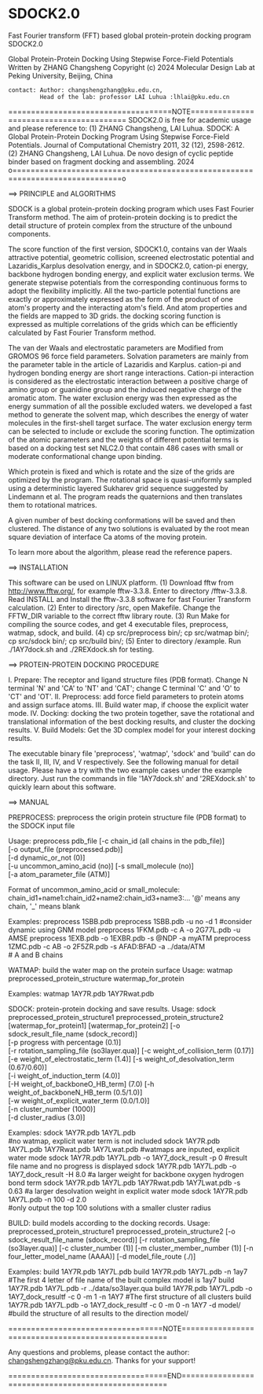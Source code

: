 # SDOCK2.0
Fast Fourier transform (FFT) based global protein-protein docking program
                               SDOCK2.0

   Global Protein-Protein Docking Using Stepwise Force-Field Potentials   
                Written by ZHANG Changsheng 
  Copyright (c) 2024 Molecular Design Lab at Peking University, Beijing, China  
 
    contact: Author: changshengzhang@pku.edu.cn,
             Head of the lab: professor LAI Luhua :lhlai@pku.edu.cn  
 
====================================NOTE========================================
	SDOCK2.0 is free for academic usage and please reference to:
(1) ZHANG Changsheng, LAI Luhua. SDOCK: A Global Protein-Protein Docking Program
 Using Stepwise Force-Field Potentials. Journal of Computational Chemistry 2011,
 32 (12), 2598-2612.
(2) ZHANG Changsheng, LAI Luhua. De novo design of cyclic peptide binder based 
on fragment docking and assembling. 2024
o==============================================================================o

==> PRINCIPLE and ALGORITHMS

SDOCK is a global protein-protein docking program which uses Fast Fourier 
Transform method. The aim of protein-protein docking is to predict the detail 
structure of protein complex from the structure of the unbound components.

The score function of the first version, SDOCK1.0, contains van der Waals 
attractive potential, geometric collision, screened electrostatic potential and 
Lazaridis_Karplus desolvation energy, and in SDOCK2.0, cation-pi energy, 
backbone hydrogen bonding energy, and explicit water exclusion terms. We 
generate stepwise potentials from the corresponding continuous forms to adopt 
the flexibility implicitly.  All the two-particle potential functions are 
exactly or approximately expressed as the form of the product of one atom's 
property and the interacting atom's field.  And atom properties and the fields 
are mapped to 3D grids.  the docking scoring function is expressed as multiple 
correlations of the grids which can be efficiently calculated by Fast Fourier 
Transform method.

The van der Waals and electrostatic parameters are Modified from GROMOS 96 force
field parameters. Solvation parameters are mainly from the parameter table in 
the article of Lazaridis and Karplus. cation-pi and hydrogen bonding energy are 
short range interactions. Cation-pi interaction is considered as the 
electrostatic interaction between a positive charge of amino group or guanidine 
group and the induced negative charge of the aromatic atom.  The water exclusion
 energy was then expressed as the energy summation of all the possible excluded 
waters. we developed a fast method to generate the solvent map, which describes 
the energy of water molecules in the first-shell target surface. The water 
exclusion energy term can be selected to include or exclude the scoring function. 
The optimization of the atomic parameters and the weights of different potential
 terms is based on a docking test set NLC2.0 that contain 486 cases with small 
or moderate conformational change upon binding.

Which protein is fixed and which is rotate and the size of the grids are 
optimized by the program. The rotational space is quasi-uniformly sampled using 
a deterministic layered Sukharev grid sequence suggested by Lindemann et al. 
The program reads the quaternions and then translates them to rotational 
matrices.

A given number of best docking conformations will be saved and then clustered. 
The distance of any two solutions is evaluated by the root mean square deviation
 of interface Ca atoms of the moving protein.

To learn more about the algorithm, please read the reference papers.

==> INSTALLATION

This software can be used on LINUX platform. 
(1) Download fftw from http://www.fftw.org/, for example fftw-3.3.8. 
    Enter to directory /fftw-3.3.8. Read INSTALL and Install the fftw-3.3.8 
    software for fast Fourier Transform calculation.
(2) Enter to directory /src, open Makefile. Change the FFTW_DIR variable to the
    correct fftw library route.
(3) Run Make for compiling the source codes, and get 4 executable files, 
    preprocess, watmap, sdock, and build.
(4) cp src/preprocess bin/; cp src/watmap bin/; cp src/sdock bin/; 
    cp src/build bin/;
(5) Enter to directory /example. Run ./1AY7dock.sh and ./2REXdock.sh for testing.

==> PROTEIN-PROTEIN DOCKING PROCEDURE

I.  Prepare: The receptor and ligand structure files (PDB format). Change N 
    terminal 'N' and 'CA' to 'NT' and 'CAT'; change C terminal 'C' and 'O' to  
    'CT' and 'OT'.
II. Preprocess: add force field parameters to protein atoms and assign surface 
    atoms.
III. Build water map, if choose the explicit water mode.
IV. Docking: docking the two protein together, save the rotational and 
    translational information of the best docking results, and cluster the 
    docking results.
V. Build Models: Get the 3D complex model for your interest docking results.

  The executable binary file 'preprocess', 'watmap', 'sdock' and 'build' can do 
  the task II, III, IV, and V respectively. See the following manual for detail
  usage. Please have a try with the two example cases under the example 
  directory.  Just run the commands in file '1AY7dock.sh' and '2REXdock.sh' to 
  quickly learn about this software.

==> MANUAL

PREPROCESS: preprocess the origin protein structure file (PDB format) to the 
SDOCK input file

 Usage: preprocess pdb_file 
    [-c chain_id (all chains in the pdb_file)]  
    [-o output_file (preprocessed.pdb)]  
    [-d dynamic_or_not (0)]  
    [-u uncommon_amino_acid (no)] 
    [-s small_molecule (no)]  
    [-a atom_parameter_file (ATM)]

 Format of uncommon_amino_acid or small_molecule: 
    chain_id1+name1:chain_id2+name2:chain_id3+name3:...  '@' means any chain,
    '_' means blank
 
 Examples:
 preprocess 1SBB.pdb
 preprocess 1SBB.pdb -u no -d 1    #consider dynamic using GNM model
 preprocess 1FKM.pdb -c A -o 2G77L.pdb -u AMSE
 preprocess 1EXB.pdb -o 1EXBR.pdb -s  @NDP -a myATM
 preprocess 1ZMC.pdb -c AB  -o 2F5ZR.pdb -s  AFAD:BFAD -a ../data/ATM  
           # A and B chains

WATMAP: build the water map on the protein surface
 Usage: watmap preprocessed_protein_structure watermap_for_protein

 Examples:
 watmap 1AY7R.pdb 1AY7Rwat.pdb 

SDOCK: protein-protein docking and save results.
 Usage: sdock preprocessed_protein_structure1 preprocessed_protein_structure2 
    [watermap_for_protein1] [watermap_for_protein2] 
    [-o sdock_result_file_name (sdock_record)]  
    [-p progress with percentage (0.1)]  
    [-r rotation_sampling_file (so3layer.qua)] 
    [-c weight_of_collision_term (0.17)]  
    [-e weight_of_electrostatic_term (1.4)]
    [-s weight_of_desolvation_term (0.67/0.60)]  
    [-i weight_of_induction_term (4.0)]  
    [-H weight_of_backboneO_HB_term] (7.0)
    [-h weight_of_backboneN_HB_term (0.5/1.0)]  
    [-w weight_of_explicit_water_term (0.0/1.0)]  
    [-n cluster_number (1000)]  
    [-d cluster_radius (3.0)]

 Examples:
 sdock 1AY7R.pdb 1AY7L.pdb                       
      #no watmap, explicit water term is not included
 sdock 1AY7R.pdb 1AY7L.pdb 1AY7Rwat.pdb 1AY7Lwat.pdb
      #watmaps are inputed, explicit water mode
 sdock 1AY7R.pdb 1AY7L.pdb -o 1AY7_dock_result -p 0
      #result file name and no progress is displayed
 sdock 1AY7R.pdb 1AY7L.pdb -o 1AY7_dock_result -H 8.0
      #a larger weight for backbone oxygen hydrogen bond term
 sdock 1AY7R.pdb 1AY7L.pdb 1AY7Rwat.pdb 1AY7Lwat.pdb -s 0.63
      #a larger desolvation weight in explicit water mode
 sdock 1AY7R.pdb 1AY7L.pdb -n 100 -d 2.0    
      #only output the top 100 solutions with a smaller cluster radius

BUILD: build models according to the docking records.
 Usage: preprocessed_protein_structure1 preprocessed_protein_structure2 
    [-o  sdock_result_file_name (sdock_record)]
    [-r rotation_sampling_file (so3layer.qua)] 
    [-c cluster_number (1)] 
    [-m cluster_member_number (1)]
    [-n four_letter_model_name (AAAA)]
    [-d model_file_route (./)]
 
 Examples:
 build 1AY7R.pdb 1AY7L.pdb
 build 1AY7R.pdb 1AY7L.pdb -n 1ay7
      #The first 4 letter of file name of the built complex model is 1ay7
 build 1AY7R.pdb 1AY7L.pdb -r ../data/so3layer.qua
 build 1AY7R.pdb 1AY7L.pdb -o 1AY7_dock_resultf -c 0 -m 1 -n 1AY7
      #The first structure of all clusters
 build 1AY7R.pdb 1AY7L.pdb -o 1AY7_dock_resultf -c 0 -m 0 -n 1AY7 -d model/
      #build the structure of all results to the direction model/

==================================NOTE===================================================

Any questions and problems, please contact the author: changshengzhang@pku.edu.cn.
Thanks for your support!

===================================END===================================================

